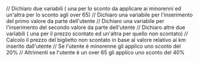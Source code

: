 // Dichiaro due variabili ( una per lo sconto da applicare ai minorenni ed un'altra per lo sconto agli over 65)
// Dichiaro una variabile per l'inserimento del primo valore da parte dell'utente
// Dichiaro una variabile per l'inserimento del secondo valore da parte dell'utente
// Dichiaro altre due variabili ( una per il prezzo scontato ed un'altra per quello non scontato)
// Calcolo il prezzo del biglietto non scontato in base al valore relativo ai km inserito dall'utente
// Se l'utente è minorenne gli applico uno sconto del 20%
// Altrimenti se l'utente è un over 65 gli applico uno sconto del 40%
